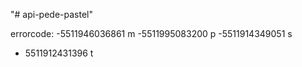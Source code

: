 "# api-pede-pastel" 

errorcode:
 -5511946036861 m
 -5511995083200 p
 -5511914349051 s
- 5511912431396 t
